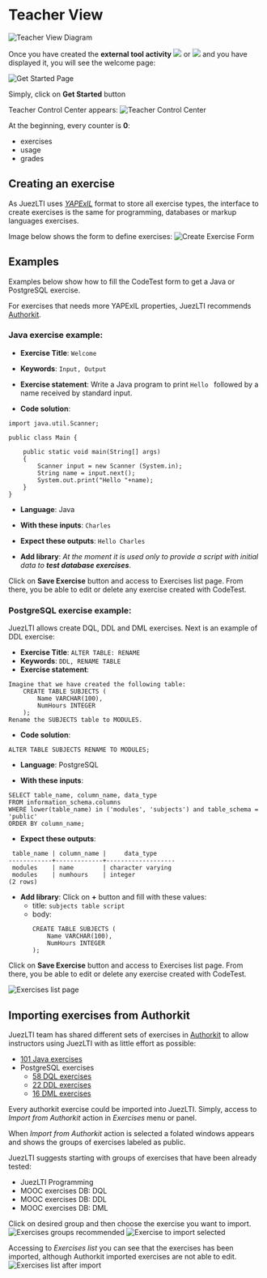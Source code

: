 # Teacher View

![Teacher View Diagram](../docs/img/teacherView/teacherViewUsageDiagram.png)

Once you have created the **external tool activity** ![](../docs/img/externalTool2.png) or ![](../docs/img/externalTool.png) and you have displayed it, you will see the welcome page:

![Get Started Page](../docs/img/teacherView/getStartedPage.png)

Simply, click on **Get Started** button

Teacher Control Center appears:
![Teacher Control Center](../docs/img/teacherView/teacherViewControlCenter.png)

At the beginning, every counter is **0**:
- exercises
- usage
- grades 

## Creating an exercise

As JuezLTI uses [_YAPExIL_](https://raw.githubusercontent.com/FGPE-Erasmus/format-specifications/master/schemas/yapexil.schema.json) format to store all exercise types, the interface to create exercises is the same for programming, databases or markup languages exercises.

Image below shows the form to define exercises:
![Create Exercise Form](../docs/img/teacherView/teacherViewCreateExerciseForm.png)

## Examples
Examples below show how to fill the CodeTest form to get a Java or PostgreSQL exercise.

For exercises that needs more YAPExIL properties, JuezLTI recommends [Authorkit](https://python.usz.edu.pl/authorkit/ui/dashboard). 
### Java exercise example:
- **Exercise Title**: `Welcome`
- **Keywords**: `Input, Output`
- **Exercise statement**: Write a Java program to print `Hello ` followed by a name received by standard input.

- **Code solution**: 
```
import java.util.Scanner;

public class Main {

    public static void main(String[] args)
    {
        Scanner input = new Scanner (System.in);
        String name = input.next();
        System.out.print("Hello "+name);
    }
}
```

- **Language**: Java

- **With these inputs**: `Charles`

- **Expect these outputs**: `Hello Charles`

- **Add library**: _At the moment it is used only to provide a script with initial data to **test database exercises**_.

Click on **Save Exercise** button and access to Exercises list page. From there, you be able to edit or delete any exercise created with CodeTest.

### PostgreSQL exercise example:

JuezLTI allows create DQL, DDL and DML exercises. Next is an example of DDL exercise:
- **Exercise Title**: `ALTER TABLE: RENAME`
- **Keywords**: `DDL, RENAME TABLE`
- **Exercise statement**: 
```
Imagine that we have created the following table:
    CREATE TABLE SUBJECTS (
        Name VARCHAR(100),
        NumHours INTEGER
    );
Rename the SUBJECTS table to MODULES.
```

- **Code solution**: 
```
ALTER TABLE SUBJECTS RENAME TO MODULES;
```

- **Language**: PostgreSQL

- **With these inputs**: 
```
SELECT table_name, column_name, data_type
FROM information_schema.columns
WHERE lower(table_name) in ('modules', 'subjects') and table_schema = 'public'
ORDER BY column_name;
```

- **Expect these outputs**:
```
 table_name | column_name |     data_type     
------------+-------------+-------------------
 modules    | name        | character varying
 modules    | numhours    | integer
(2 rows)
```

- **Add library**: Click on **+** button and fill with these values:
  - title: `subjects table script`
  - body:
    ```
    CREATE TABLE SUBJECTS (
        Name VARCHAR(100),
        NumHours INTEGER
    );
    ```

Click on **Save Exercise** button and access to Exercises list page. From there, you be able to edit or delete any exercise created with CodeTest.

![Exercises list page](../docs/img/teacherView/exercisesList.png)

## Importing exercises from Authorkit

JuezLTI team has shared different sets of exercises in [Authorkit](https://python.usz.edu.pl/authorkit/ui/dashboard) to allow instructors using JuezLTI with as little effort as possible:
- [101 Java exercises](https://python.usz.edu.pl/authorkit/ui/projects/7f1dc980-a4ed-4c94-9488-e3db1f36c7e1/exercises)
- PostgreSQL exercises
  - [58 DQL exercises](https://python.usz.edu.pl/authorkit/ui/projects/3b71a2f0-e295-4a95-988d-bd6aa9b73ca8/exercises)
  - [22 DDL exercises](https://python.usz.edu.pl/authorkit/ui/projects/4f0281e5-2543-49a9-b0e5-83324553a579/exercises)
  - [16 DML exercises](https://python.usz.edu.pl/authorkit/ui/projects/83a38e8c-e4c4-45d3-b1a6-ec7509c433d5/exercises)

Every authorkit exercise could be imported into JuezLTI. Simply, access to _Import from Authorkit_ action in _Exercises_ menu or panel.

When _Import from Authorkit_ action is selected a folated windows appears and shows the groups of exercises labeled as public.

JuezLTI suggests starting with groups of exercises that have been already tested:
- JuezLTI Programming
- MOOC exercises DB: DQL
- MOOC exercises DB: DDL
- MOOC exercises DB: DML

Click on desired group and then choose the exercise you want to import.
![Exercises groups recommended](../docs/img/teacherView/exercisesGroupsRecommended.png)
![Exercise to import selected](../docs/img/teacherView/exerciseSelected.png)

Accessing to _Exercises list_ you can see that the exercises has been imported, although Authorkit imported exercises are not able to edit.
![Exercises list after import](../docs/img/teacherView/exercisesListAfterImport.png)

